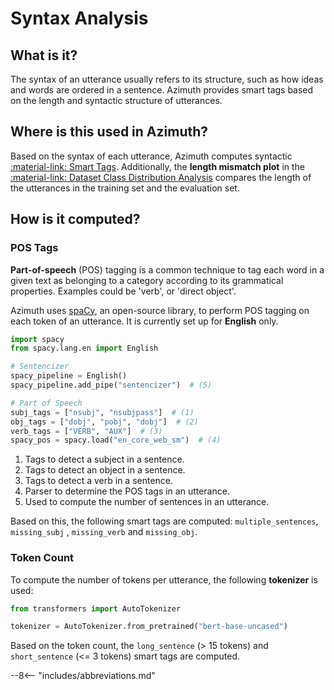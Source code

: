 # Syntax Analysis

## What is it?

The syntax of an utterance usually refers to its structure, such as how ideas and words are ordered
in a sentence. Azimuth provides smart tags based on the length and syntactic structure of
utterances.

## Where is this used in Azimuth?

Based on the syntax of each utterance, Azimuth computes syntactic [:material-link: Smart
Tags](smart-tags.md). Additionally, the **length mismatch plot** in the
[:material-link: Dataset Class Distribution Analysis](../user-guide/dataset-warnings.md) compares
the length of the utterances in the training set and the evaluation set.

## How is it computed?

### POS Tags

**Part-of-speech** (POS) tagging is a common technique to tag each word in a given text as belonging
to a category according to its grammatical properties. Examples could be 'verb', or 'direct object'.

Azimuth uses [spaCy](https://github.com/explosion/spaCy), an open-source library, to perform POS
tagging on each token of an utterance. It is currently set up for **English**
only.

```python
import spacy
from spacy.lang.en import English

# Sentencizer
spacy_pipeline = English()
spacy_pipeline.add_pipe("sentencizer")  # (5)

# Part of Speech
subj_tags = ["nsubj", "nsubjpass"]  # (1)
obj_tags = ["dobj", "pobj", "dobj"]  # (2)
verb_tags = ["VERB", "AUX"]  # (3)
spacy_pos = spacy.load("en_core_web_sm")  # (4)
```

1. Tags to detect a subject in a sentence.
2. Tags to detect an object in a sentence.
3. Tags to detect a verb in a sentence.
4. Parser to determine the POS tags in an utterance.
5. Used to compute the number of sentences in an utterance.

Based on this, the following smart tags are computed: `multiple_sentences`, `missing_subj`
, `missing_verb` and `missing_obj`.

### Token Count

To compute the number of tokens per utterance, the following **tokenizer** is used:

```python
from transformers import AutoTokenizer

tokenizer = AutoTokenizer.from_pretrained("bert-base-uncased")
```

Based on the token count, the `long_sentence` (> 15 tokens) and `short_sentence` (<= 3 tokens) smart
tags are computed.

--8<-- "includes/abbreviations.md"
